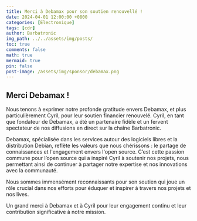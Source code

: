 ```yaml
---
title: Merci à Debamax pour son soutien renouvellé !
date: 2024-04-01 12:00:00 +0800
categories: [Electronique]
tags: [cdr]
author: Barbatronic
img_path: ../../assets/img/posts/
toc: true
comments: false
math: true
mermaid: true
pin: false
post-image: /assets/img/sponsor/debamax.png
---
```


## Merci Debamax !

Nous tenons à exprimer notre profonde gratitude envers Debamax, et plus particulièrement Cyril, pour leur soutien financier renouvelé. Cyril, en tant que fondateur de Debamax, a été un partenaire fidèle et un fervent spectateur de nos diffusions en direct sur la chaîne Barbatronic.

Debamax, spécialisée dans les services autour des logiciels libres et la distribution Debian, reflète les valeurs que nous chérissons : le partage de connaissances et l'engagement envers l'open source. C’est cette passion commune pour l’open source qui a inspiré Cyril à soutenir nos projets, nous permettant ainsi de continuer à partager notre expertise et nos innovations avec la communauté.

Nous sommes immensément reconnaissants pour son soutien qui joue un rôle crucial dans nos efforts pour éduquer et inspirer à travers nos projets et nos lives.

Un grand merci à Debamax et à Cyril pour leur engagement continu et leur contribution significative à notre mission.